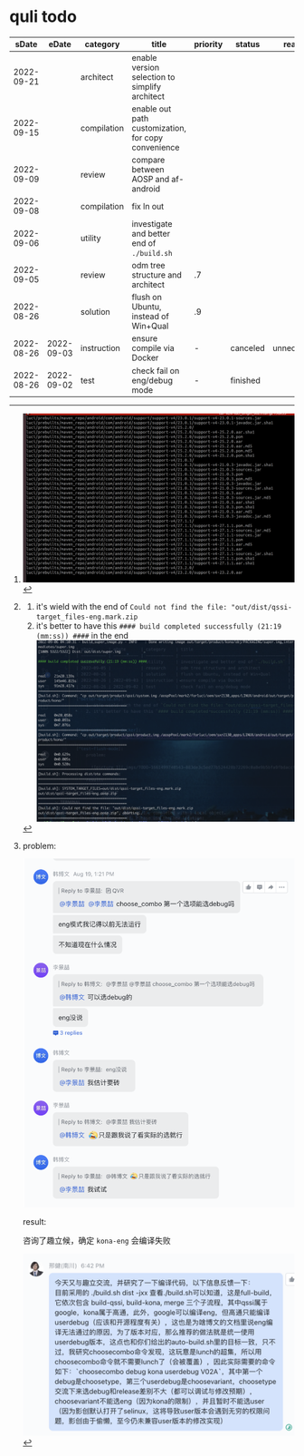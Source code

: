 # quli todo

| sDate      | eDate      | category    | title                                               | priority | status   | reason      | detail                |
| ---------- | ---------- | ----------- | --------------------------------------------------- | -------- | -------- | ----------- | --------------------- |
| 2022-09-21 |            | architect   | enable version selection to simplify architect      |          |          |             | [^simplify-architect] |
| 2022-09-15 |            | compilation | enable out path customization, for copy convenience |          |          |             |                       |
| 2022-09-09 |            | review      | compare between AOSP and af-android                 |          |          |             |                       |
| 2022-09-08 |            | compilation | fix ln out                                          |          |          |             |                       |
| 2022-09-06 |            | utility     | investigate and better end of `./build.sh`          |          |          |             | [^better-build.sh]    |
| 2022-09-05 |            | review      | odm tree structure and architect                    | .7       |          |             |                       |
| 2022-08-26 |            | solution    | flush on Ubuntu, instead of Win+Qual                | .9       |          |             |                       |
| 2022-08-26 | 2022-09-03 | instruction | ensure compile via Docker                           | -        | canceled | unnecessary | [^ins-docker-compile] |
| 2022-08-26 | 2022-09-02 | test        | check fail on eng/debug mode                        | -        | finished |             | [^test-flush-mode]    |

[^simplify-architect]:
    ![picture 1](.imgs/TODO-1663747533211-d03fe8807ec932fd4dfaa2240537d2d58ac74cf872c82a9cf9fcb5b8ecb7109f.png)  

[^better-build.sh]:
    1. it's wield with the end of `Could not find the file: "out/dist/qssi-target_files-eng.mark.zip`
    2. it's better to have this `#### build completed successfully (21:19 (mm:ss)) ####` in the end
    ![picture 1](.imgs/TODO-1662414449016-a3983ad9375fddf415ff6eef1f463d280d733483d483b1f23aa1101ae7b34886.png)  

[^ins-compile-via-docker]:
    ![picture 2](.imgs/TODO-1661499942273-e8b34641cfab7fde055290450b119b04d9eb0e67ce111b073d4022000ebfeed5.png)  

[^test-flush-mode]:
    problem:

      ![picture 1](.imgs/TODO-1661499740543-883de3c5ed77b524428b72269c0a8e9b5bfa9fbdaccf002058b1596165891ada.png)  

    result:

      咨询了趣立候，确定 `kona-eng`  会编译失败

      ![picture 3](.imgs/TODO-1662122825672-1ff438072b04ad0d7fc1ddd35f677eab0668e94c145aefd33ba9faea03aaccb1.png)  


